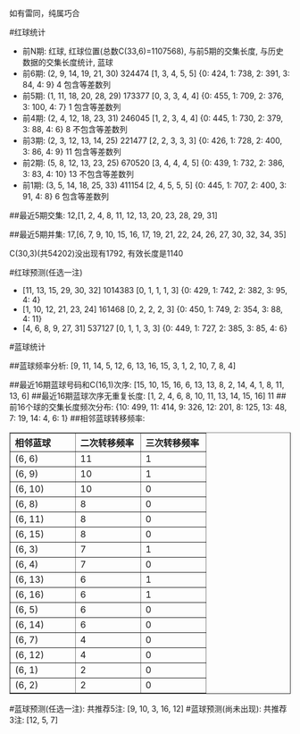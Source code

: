 <!-- 
.. title: 双色球2014060期(2014-05-29)数据分析报告
.. slug: slott-2014060-2014-05-29-report
.. date: 2014-05-30 08:00:00 UTC+08:00
.. tags: Lottery
.. link: 
.. description: 
.. type: text
-->

如有雷同，纯属巧合

<!-- TEASER_END-->

#红球统计

- 前N期: 红球, 红球位置(总数C(33,6)=1107568), 与前5期的交集长度, 与历史数据的交集长度统计, 蓝球
- 前6期: (2, 9, 14, 19, 21, 30) 324474 [1, 3, 4, 5, 5] {0: 424, 1: 738, 2: 391, 3: 84, 4: 9} 4 包含等差数列
- 前5期: (1, 11, 18, 20, 28, 29) 173377 [0, 3, 3, 4, 4] {0: 455, 1: 709, 2: 376, 3: 100, 4: 7} 1 包含等差数列
- 前4期: (2, 4, 12, 18, 23, 31) 246045 [1, 2, 3, 4, 4] {0: 445, 1: 730, 2: 379, 3: 88, 4: 6} 8 不包含等差数列
- 前3期: (2, 3, 12, 13, 14, 25) 221477 [2, 2, 3, 3, 3] {0: 426, 1: 728, 2: 400, 3: 86, 4: 9} 11 包含等差数列
- 前2期: (5, 8, 12, 13, 23, 25) 670520 [3, 4, 4, 4, 5] {0: 439, 1: 732, 2: 386, 3: 83, 4: 10} 13 不包含等差数列
- 前1期: (3, 5, 14, 18, 25, 33) 411154 [2, 4, 5, 5, 5] {0: 445, 1: 707, 2: 400, 3: 91, 4: 8} 6 包含等差数列

##最近5期交集:
12,[1, 2, 4, 8, 11, 12, 13, 20, 23, 28, 29, 31]

##最近5期并集:
17,[6, 7, 9, 10, 15, 16, 17, 19, 21, 22, 24, 26, 27, 30, 32, 34, 35]

C(30,3)(共54202)没出现有1792, 
有效长度是1140

#红球预测(任选一注)

- [11, 13, 15, 29, 30, 32] 1014383 [0, 1, 1, 1, 3] {0: 429, 1: 742, 2: 382, 3: 95, 4: 4}
- [1, 10, 12, 21, 23, 24] 161468 [0, 2, 2, 2, 3] {0: 450, 1: 749, 2: 354, 3: 88, 4: 11}
- [4, 6, 8, 9, 27, 31] 537127 [0, 1, 1, 3, 3] {0: 449, 1: 727, 2: 385, 3: 85, 4: 6}

#蓝球统计

##蓝球频率分析:
[9, 11, 14, 5, 12, 6, 13, 16, 15, 3, 1, 2, 10, 7, 8, 4]

##最近16期蓝球号码和C(16,1)次序:
[15, 10, 15, 16, 6, 13, 13, 8, 2, 14, 4, 1, 8, 11, 13, 6]
##最近16期蓝球次序无重复长度:
[1, 2, 4, 6, 8, 10, 11, 13, 14, 15, 16] 11
##前16个球的交集长度频次分布:
{10: 499, 11: 414, 9: 326, 12: 201, 8: 125, 13: 48, 7: 19, 14: 4, 6: 1}
##相邻蓝球转移频率:
<table border="1" class="table table-striped dataframe">
  <thead>
    <tr style="text-align: left;">
      <th style="min-width: 100px;">相邻蓝球</th>
      <th style="min-width: 100px;">二次转移频率</th>
      <th style="min-width: 100px;">三次转移频率</th>
    </tr>
  </thead>
  <tbody>
    <tr>
      <td>  (6, 6)</td>
      <td> 11</td>
      <td> 1</td>
    </tr>
    <tr>
      <td>  (6, 9)</td>
      <td> 10</td>
      <td> 1</td>
    </tr>
    <tr>
      <td> (6, 10)</td>
      <td> 10</td>
      <td> 0</td>
    </tr>
    <tr>
      <td>  (6, 8)</td>
      <td>  8</td>
      <td> 0</td>
    </tr>
    <tr>
      <td> (6, 11)</td>
      <td>  8</td>
      <td> 0</td>
    </tr>
    <tr>
      <td> (6, 15)</td>
      <td>  8</td>
      <td> 0</td>
    </tr>
    <tr>
      <td>  (6, 3)</td>
      <td>  7</td>
      <td> 1</td>
    </tr>
    <tr>
      <td>  (6, 4)</td>
      <td>  7</td>
      <td> 0</td>
    </tr>
    <tr>
      <td> (6, 13)</td>
      <td>  6</td>
      <td> 1</td>
    </tr>
    <tr>
      <td> (6, 16)</td>
      <td>  6</td>
      <td> 1</td>
    </tr>
    <tr>
      <td>  (6, 5)</td>
      <td>  6</td>
      <td> 0</td>
    </tr>
    <tr>
      <td> (6, 14)</td>
      <td>  6</td>
      <td> 0</td>
    </tr>
    <tr>
      <td>  (6, 7)</td>
      <td>  4</td>
      <td> 0</td>
    </tr>
    <tr>
      <td> (6, 12)</td>
      <td>  4</td>
      <td> 0</td>
    </tr>
    <tr>
      <td>  (6, 1)</td>
      <td>  2</td>
      <td> 0</td>
    </tr>
    <tr>
      <td>  (6, 2)</td>
      <td>  2</td>
      <td> 0</td>
    </tr>
  </tbody>
</table>
#蓝球预测(任选一注):
共推荐5注: [9, 10, 3, 16, 12]
#蓝球预测(尚未出现):
共推荐3注: [12, 5, 7]

